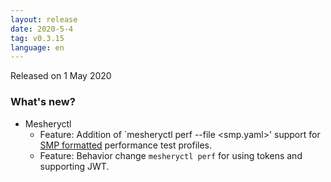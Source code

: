 ```yaml
---
layout: release
date: 2020-5-4
tag: v0.3.15
language: en
---
```


Released on 1 May 2020

### What's new?

- Mesheryctl
  - Feature: Addition of `mesheryctl perf --file <smp.yaml>' support for [SMP formatted](https://github.com/service-mesh-performance/service-mesh-performance) performance test profiles.
  - Feature: Behavior change `mesheryctl perf` for using tokens and supporting JWT.

